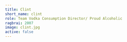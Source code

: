 ```yaml
---
title: Clint
short_name: clint
role: Team Vodka Consumption Director/ Proud Alcoholic
ragbrai: 2007
image: clint.jpg
active: false
---
```

